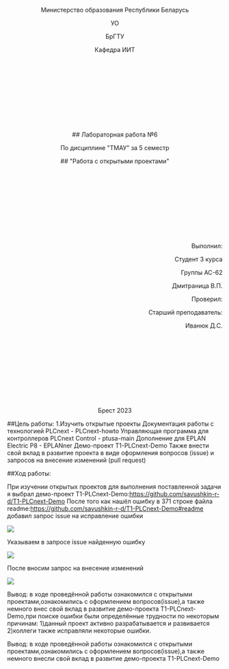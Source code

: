  <p align="center">Министерство образования Республики Беларусь</p>
 <p align="center">УО</p>
 <p align="center">БрГТУ</p>
 <p align="center">Кафедра ИИТ</p>
 <br/><br/><br/><br/><br/><br/><br/><br/><br/>
 <p align="center">## Лабораторная работа №6</p>
 <p align="center">По дисциплине "ТМАУ" за 5 семестр</p>
 <p align="center">## "Работа с открытыми проектами"</p>
 <br/><br/><br/><br/><br/><br/><br/><br/><br/>
 <p align="right">Выполнил:</p>
 <p align="right">Студент 3 курса</p>
 <p align="right">Группы АС-62</p>
 <p align="right">Дмитраница В.П.</p>
 <p align="right">Проверил:</p>
 <p align="right">Старший преподаватель:</p>
 <p align="right">Иванюк Д.С.</p>
 <br/><br/><br/><br/><br/><br/><br/><br/><br/>
 <p align="center">Брест 2023</p>



 ##Цель работы:
 1.Изучить открытые проекты
 Документация работы с технологией PLCnext - PLCnext-howto
 Управляющая программа для контроллеров PLCnext Control - ptusa-main
 Дополнение для EPLAN Electric P8 - EPLANner
 Демо-проект T1-PLCnext-Demo
 Также внести свой вклад в развитие проекта в виде оформления вопросов (issue) и запросов на внесение изменений (pull request)


 ##Ход работы:

 При изучении открытых проектов для выполнения поставленной задачи я выбрал демо-проект T1-PLCnext-Demo:https://github.com/savushkin-r-d/T1-PLCnext-Demo
 После того как нашёл ошибку в 371 cтроке файла readme:https://github.com/savushkin-r-d/T1-PLCnext-Demo#readme добавил запрос issue на исправление ошибки
 
 
 ![](images/newissue.jpg)


 Указываем в запросе issue найденную ошибку


 
 ![](images/issueinfo.jpg) 
 


 После вносим запрос на внесение изменений


 ![](images/requstcomm.jpg) 




Вывод: в ходе проведённой работы  ознакомился с открытыми проектами,ознакомились с оформлением вопросов(issue),а также немного внес свой вклад в развитие демо-проекта T1-PLCnext-Demo,при      поиске ошибки были определённые трудности по некоторым причинам:
1)данный проект активно разрабатывается и развивается
2)коллеги также исправляли некоторые ошибки.


 Вывод: в ходе проведённой работы  ознакомился с открытыми проектами,ознакомились с оформлением вопросов(issue),а также немного внесли свой вклад в развитие демо-проекта T1-PLCnext-Demo
